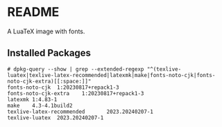 # README

A LuaTeX image with fonts.

## Installed Packages

```shellsession
# dpkg-query --show | grep --extended-regexp "^(texlive-luatex|texlive-latex-recommended|latexmk|make|fonts-noto-cjk|fonts-noto-cjk-extra)[[:space:]]"
fonts-noto-cjk  1:20230817+repack1-3
fonts-noto-cjk-extra    1:20230817+repack1-3
latexmk 1:4.83-1
make    4.3-4.1build2
texlive-latex-recommended       2023.20240207-1
texlive-luatex  2023.20240207-1
```
